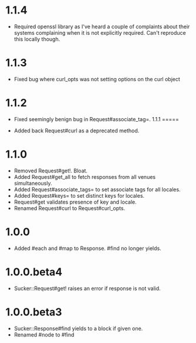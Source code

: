 1.1.4
=====

* Required openssl library as I've heard a couple of complaints about
  their systems complaining when it is not explicitly required. Can't
  reproduce this locally though.

1.1.3
=====

* Fixed bug where curl_opts was not setting options on the curl object

1.1.2
=====

* Fixed seemingly benign bug in Request#associate_tag=.
1.1.1
=====

* Added back Request#curl as a deprecated method.

1.1.0
=====

* Removed Request#get!. Bloat.
* Added Request#get_all to fetch responses from all venues
  simultaneously.
* Added Request#associate_tags= to set associate tags for all locales.
* Added Request#keys= to set distinct keys for locales.
* Request#get validates presence of key and locale.
* Renamed Request#curl to Request#curl_opts.

1.0.0
=====

* Added #each and #map to Response. #find no longer yields.

1.0.0.beta4
===========

* Sucker::Request#get! raises an error if response is not valid.

1.0.0.beta3
===========

* Sucker::Response#find yields to a block if given one.
* Renamed #node to #find
